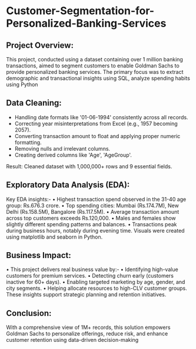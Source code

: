 # Customer-Segmentation-for-Personalized-Banking-Services
## Project Overview:
This project, conducted using a dataset containing over 1 million banking transactions, aimed to segment customers to enable Goldman Sachs to provide personalized banking services. The primary focus was to extract demographic and transactional insights using SQL, analyze spending habits using Python
## Data Cleaning:
- Handling date formats like '01-06-1994' consistently across all records.
-	Correcting year misinterpretations from Excel (e.g., 1957 becoming 2057).
-	Converting transaction amount to float and applying proper numeric formatting.
-	Removing nulls and irrelevant columns.
-	Creating derived columns like 'Age', 'AgeGroup'. 

Result: Cleaned dataset with 1,000,000+ rows and 9 essential fields.
## Exploratory Data Analysis (EDA):
Key EDA insights:- 
•	Highest transaction spend observed in the 31-40 age group: Rs.676.3 crore.
•	Top spending cities: Mumbai (Rs.174.7M), New Delhi (Rs.158.5M), Bangalore (Rs.117.5M).
•	Average transaction amount across top customers exceeds Rs.120,000.
•	Males and females show slightly different spending patterns and balances.
•	Transactions peak during business hours, notably during evening time.
Visuals were created using matplotlib and seaborn in Python.
## Business Impact:
•	This project delivers real business value by:- 
•	Identifying high-value customers for premium services. 
•	Detecting churn early (customers inactive for 60+ days).
•	Enabling targeted marketing by age, gender, and city segments.
•	Helping allocate resources to high-CLV customer groups.
These insights support strategic planning and retention initiatives.
## Conclusion:
With a comprehensive view of 1M+ records, this solution empowers Goldman Sachs to personalize offerings, reduce risk, and enhance customer retention using data-driven decision-making
